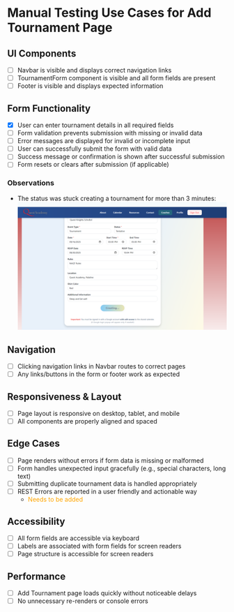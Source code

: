 # Manual Testing Use Cases for Add Tournament Page

## UI Components

- [ ] Navbar is visible and displays correct navigation links
- [ ] TournamentForm component is visible and all form fields are present
- [ ] Footer is visible and displays expected information

## Form Functionality

- [x] User can enter tournament details in all required fields
- [ ] Form validation prevents submission with missing or invalid data
- [ ] Error messages are displayed for invalid or incomplete input
- [ ] User can successfully submit the form with valid data
- [ ] Success message or confirmation is shown after successful submission
- [ ] Form resets or clears after submission (if applicable)

### Observations
- The status was stuck creating a tournament for more than 3 minutes: ![creating tournament](objectiveEvidence/StuckCreatingTournament.png)

## Navigation

- [ ] Clicking navigation links in Navbar routes to correct pages
- [ ] Any links/buttons in the form or footer work as expected

## Responsiveness & Layout

- [ ] Page layout is responsive on desktop, tablet, and mobile
- [ ] All components are properly aligned and spaced

## Edge Cases

- [ ] Page renders without errors if form data is missing or malformed
- [ ] Form handles unexpected input gracefully (e.g., special characters, long text)
- [ ] Submitting duplicate tournament data is handled appropriately
- [ ] REST Errors are reported in a user friendly and actionable way
    - <span style="color:orange;"> Needs to be added</span>

## Accessibility

- [ ] All form fields are accessible via keyboard
- [ ] Labels are associated with form fields for screen readers
- [ ] Page structure is accessible for screen readers

## Performance

- [ ] Add Tournament page loads quickly without noticeable delays
- [ ] No unnecessary re-renders or console errors
